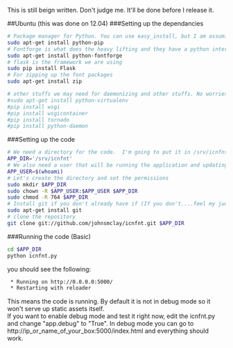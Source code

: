 This is still beign written. Don't judge me. It'll be done before I release it.

##Ubuntu (this was done on 12.04)
###Setting up the dependancies
```bash
# Package manager for Python. You can use easy_install, but I am assumimg it's pip.
sudo apt-get install python-pip
# Fontforge is what does the heavy lifting and they have a python interface to issue commands.
sudo apt-get install python-fontforge
# flask is the framework we are using
sudo pip install Flask
# For zipping up the font packages
sudo apt-get install zip

# other stuffs we may need for daemonizing and other stuffs. No worries yet.
#sudo apt-get install python-virtualenv
#pip install wsgi
#pip install wsgicontainer
#pip install tornado
#pip install python-daemon

```
###Setting up the code
```bash
# We need a directory for the code.  I'm going to put it in /srv/icnfnt.
APP_DIR='/srv/icnfnt'
# We also need a user that will be running the application and updating the code, for now I'll use my current user
APP_USER=$(whoami)
# Let's create the directory and set the permissions
sudo mkdir $APP_DIR
sudo chown -R $APP_USER:$APP_USER $APP_DIR
sudo chmod -R 764 $APP_DIR
# Install git if you don't already have if (If you don't....feel my judgement)
sudo apt-get install git
# clone the repository
git clone git://github.com/johnsmclay/icnfnt.git $APP_DIR

```

###Running the code (Basic)
```bash
cd $APP_DIR
python icnfnt.py
```
you should see the following:
```bash
 * Running on http://0.0.0.0:5000/
 * Restarting with reloader
```
This means the code is running. By default it is not in debug mode so it won't serve up static assets itself.  
If you want to enable debug mode and test it right now, edit the icnfnt.py and change "app.debug" to "True".
In debug mode you can go to http://ip_or_name_of_your_box:5000/index.html and everything should work.



